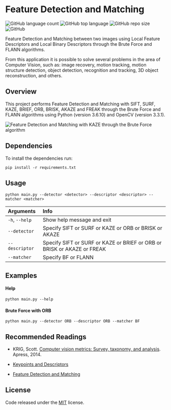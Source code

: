 # Feature Detection and Matching

![GitHub language count](https://img.shields.io/github/languages/count/whoisraibolt/Feature-Detection-and-Matching)
![GitHub top language](https://img.shields.io/github/languages/top/whoisraibolt/Feature-Detection-and-Matching)
![GitHub repo size](https://img.shields.io/github/repo-size/whoisraibolt/Feature-Detection-and-Matching)
![GitHub](https://img.shields.io/github/license/whoisraibolt/Feature-Detection-and-Matching)

Feature Detection and Matching between two images using Local Feature Descriptors and Local Binary Descriptors through the Brute Force and FLANN algorithms.

From this application it is possible to solve several problems in the area of Computer Vision, such as: image recovery, motion tracking, motion structure detection, object detection, recognition and tracking, 3D object reconstruction, and others.

## Overview

This project performs Feature Detection and Matching with SIFT, SURF, KAZE, BRIEF, ORB, BRISK, AKAZE and FREAK through the Brute Force and FLANN algorithms using Python (version 3.6.10) and OpenCV (version 3.3.1).

![Feature Detection and Matching with KAZE through the Brute Force algorithm](https://raw.githubusercontent.com/whoisraibolt/Feature-Detection-and-Matching/master/Figures/BF-with-KAZE.png)

## Dependencies

To install the dependencies run:

`pip install -r requirements.txt`

## Usage

`python main.py --detector <detector> --descriptor <descriptor> --matcher <matcher>`

| Arguments     | Info                                                                    |
| :------------ | :---------------------------------------------------------------------- |
| `-h`, `--help`| Show help message and exit                                              |
| `--detector`  | Specify SIFT or SURF or KAZE or ORB or BRISK or AKAZE                   |
| `--descriptor`| Specify SIFT or SURF or KAZE or BRIEF or ORB or BRISK or AKAZE or FREAK |
| `--matcher `  | Specify BF or FLANN                                                     |

## Examples

####  Help
`python main.py --help`

#### Brute Force with ORB
`python main.py --detector ORB --descriptor ORB --matcher BF`

## Recommended Readings

- KRIG, Scott. [Computer vision metrics: Survey, taxonomy, and analysis](https://link.springer.com/content/pdf/10.1007%2F978-1-4302-5930-5.pdf "Computer vision metrics: Survey, taxonomy, and analysis"). Apress, 2014.

- [Keypoints and Descriptors](https://www.cs.utah.edu/~srikumar/cv_spring2017_files/Keypoints&Descriptors.pdf "Keypoints and Descriptors")

- [Feature Detection and Matching](https://www.comp.nus.edu.sg/~cs4243/lecture/feature.pdf "Feature Detection and Matching")

## License

Code released under the [MIT](https://github.com/whoisraibolt/Feature-Detection-and-Matching/blob/master/LICENSE "MIT") license.
